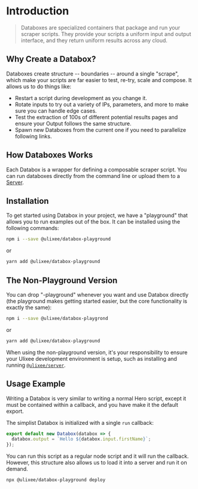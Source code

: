 # Introduction

> Databoxes are specialized containers that package and run your scraper scripts. They provide your scripts a uniform input and output interface, and they return uniform results across any cloud.

## Why Create a Databox?

Databoxes create structure -- boundaries -- around a single "scrape", which make your scripts are far easier to test, re-try, scale and compose. It allows us to do things like:

- Restart a script during development as you change it.
- Rotate inputs to try out a variety of IPs, parameters, and more to make sure you can handle edge cases.
- Test the extraction of 100s of different potential results pages and ensure your Output follows the same structure.
- Spawn new Databoxes from the current one if you need to parallelize following links.

## How Databoxes Works

Each Databox is a wrapper for defining a composable scraper script. You can run databoxes directly from the command line or upload them to a [Server](/docs/server).

## Installation

To get started using Databox in your project, we have a "playground" that allows you to run examples out of the box. It can be installed using the following commands:

```bash
npm i --save @ulixee/databox-playground
```

or

```bash
yarn add @ulixee/databox-playground
```

## The Non-Playground Version

You can drop "-playground" whenever you want and use Databox directly (the playground makes getting started easier, but the core functionality is exactly the same):


```bash
npm i --save @ulixee/databox-playgrond
```

or

```bash
yarn add @ulixee/databox-playground
```

When using the non-playground version, it's your responsibility to ensure your Ulixee development environment is setup, such as installing and running [`@ulixee/server`](/docs/server).

## Usage Example

Writing a Databox is very similar to writing a normal Hero script, except it must be contained within a callback, and you have make it the default export.

The simplist Databox is initialized with a single `run` callback:

```js
export default new Databox(databox => {
  databox.output = `Hello ${databox.input.firstName}`;
});
```

You can run this script as a regular node script and it will run the callback. However, this structure also allows us to load it into a server and run it on demand.

```bash
npx @ulixee/databox-playground deploy
```
